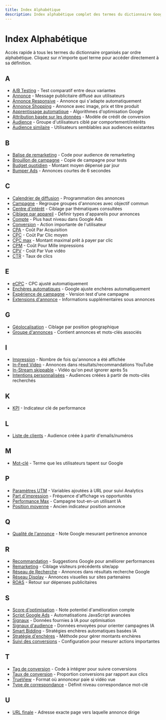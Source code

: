 ```yaml
---
title: Index Alphabétique
description: Index alphabétique complet des termes du dictionnaire Google Ads
---
```


# Index Alphabétique

Accès rapide à tous les termes du dictionnaire organisés par ordre alphabétique. Cliquez sur n'importe quel terme pour accéder directement à sa définition.

## A

- [A/B Testing](/fr/optimization/ab-testing) - Test comparatif entre deux variantes
- [Annonce](/fr/structure/ad) - Message publicitaire diffusé aux utilisateurs
- [Annonce Responsive](/fr/formats-networks/responsive-ad) - Annonce qui s'adapte automatiquement
- [Annonce Shopping](/fr/formats-networks/shopping-ad) - Annonce avec image, prix et titre produit
- [Apprentissage automatique](/fr/automation/machine-learning) - Algorithmes d'optimisation Google
- [Attribution basée sur les données](/fr/automation/data-driven-attribution) - Modèle de crédit de conversion
- [Audience](/fr/targeting/audience) - Groupe d'utilisateurs ciblé par comportement/intérêts
- [Audience similaire](/fr/targeting/similar-audience) - Utilisateurs semblables aux audiences existantes

## B

- [Balise de remarketing](/fr/optimization/remarketing-tag) - Code pour audience de remarketing
- [Brouillon de campagne](/fr/optimization/campaign-draft) - Copie de campagne pour tests
- [Budget quotidien](/fr/bidding-budget/daily-budget) - Montant moyen dépensé par jour
- [Bumper Ads](/fr/formats-networks/bumper-ads) - Annonces courtes de 6 secondes

## C

- [Calendrier de diffusion](/fr/targeting/ad-schedule) - Programmation des annonces
- [Campagne](/fr/structure/campaign) - Regroupe groupes d'annonces avec objectif commun
- [Centre d'intérêt](/fr/targeting/interest-category) - Ciblage par thématiques consultées
- [Ciblage par appareil](/fr/targeting/device-targeting) - Définir types d'appareils pour annonces
- [Compte](/fr/structure/account) - Plus haut niveau dans Google Ads
- [Conversion](/fr/metrics/conversion) - Action importante de l'utilisateur
- [CPA](/fr/metrics/cpa) - Coût Par Acquisition
- [CPC](/fr/metrics/cpc) - Coût Par Clic moyen
- [CPC max](/fr/bidding-budget/cpc-max) - Montant maximal prêt à payer par clic
- [CPM](/fr/metrics/cpm) - Coût Pour Mille impressions
- [CPV](/fr/bidding-budget/cpv) - Coût Par Vue vidéo
- [CTR](/fr/metrics/ctr) - Taux de clics

## E

- [eCPC](/fr/bidding-budget/ecpc) - CPC ajusté automatiquement
- [Enchères automatiques](/fr/bidding-budget/automated-bidding) - Google ajuste enchères automatiquement
- [Expérience de campagne](/fr/optimization/campaign-experiment) - Version test d'une campagne
- [Extensions d'annonce](/fr/technical/ad-extensions) - Informations supplémentaires sous annonces

## G

- [Géolocalisation](/fr/targeting/geolocation) - Ciblage par position géographique
- [Groupe d'annonces](/fr/structure/ad-group) - Contient annonces et mots-clés associés

## I

- [Impression](/fr/metrics/impression) - Nombre de fois qu'annonce a été affichée
- [In-Feed Video](/fr/formats-networks/in-feed-video) - Annonces dans résultats/recommandations YouTube
- [In-Stream skippable](/fr/formats-networks/in-stream-skippable) - Vidéo qu'on peut ignorer après 5s
- [Intentions personnalisées](/fr/targeting/custom-intent) - Audiences créées à partir de mots-clés recherchés

## K

- [KPI](/fr/optimization/kpi) - Indicateur clé de performance

## L

- [Liste de clients](/fr/targeting/customer-list) - Audience créée à partir d'emails/numéros

## M

- [Mot-clé](/fr/targeting/keyword) - Terme que les utilisateurs tapent sur Google

## P

- [Paramètres UTM](/fr/technical/utm-parameters) - Variables ajoutées à URL pour suivi Analytics
- [Part d'impression](/fr/bidding-budget/impression-share) - Fréquence d'affichage vs opportunités
- [Performance Max](/fr/automation/performance-max) - Campagne tout-en-un utilisant IA
- [Position moyenne](/fr/bidding-budget/average-position) - Ancien indicateur position annonce

## Q

- [Qualité de l'annonce](/fr/metrics/ad-quality) - Note Google mesurant pertinence annonce

## R

- [Recommandation](/fr/optimization/recommendation) - Suggestions Google pour améliorer performances
- [Remarketing](/fr/targeting/remarketing) - Ciblage visiteurs précédents site/app
- [Réseau de Recherche](/fr/formats-networks/search-network) - Annonces dans résultats recherche Google
- [Réseau Display](/fr/formats-networks/display-network) - Annonces visuelles sur sites partenaires
- [ROAS](/fr/metrics/roas) - Retour sur dépenses publicitaires

## S

- [Score d'optimisation](/fr/optimization/optimization-score) - Note potentiel d'amélioration compte
- [Script Google Ads](/fr/technical/google-ads-script) - Automatisations JavaScript avancées
- [Signaux](/fr/automation/signals) - Données fournies à IA pour optimisation
- [Signaux d'audience](/fr/automation/audience-signals) - Données envoyées pour orienter campagnes IA
- [Smart Bidding](/fr/automation/smart-bidding) - Stratégies enchères automatiques basées IA
- [Stratégie d'enchères](/fr/bidding-budget/bidding-strategy) - Méthode pour gérer montants enchères
- [Suivi des conversions](/fr/optimization/conversion-tracking) - Configuration pour mesurer actions importantes

## T

- [Tag de conversion](/fr/optimization/conversion-tag) - Code à intégrer pour suivre conversions
- [Taux de conversion](/fr/metrics/conversion-rate) - Proportion conversions par rapport aux clics
- [TrueView](/fr/formats-networks/trueview) - Format où annonceur paie si vidéo vue
- [Type de correspondance](/fr/targeting/match-type) - Définit niveau correspondance mot-clé

## U

- [URL finale](/fr/technical/final-url) - Adresse exacte page vers laquelle annonce dirige